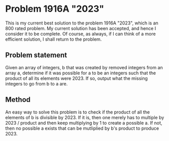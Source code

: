 # Problem 1916A "2023"
This is my current best solution to the problem 1916A "2023", which is an 800 rated problem. My current solution has been accepted, and hence I consider it to be complete. Of course, as always, if I can think of a more efficient solution, I shall return to the problem. 

## Problem statement
Given an array of integers, b that was created by removed integers from an array a, determine if it was possible for a to be an integers such that the product of all its elements were 2023. If so, output what the missing integers to go from b to a are.

## Method
An easy way to solve this problem is to check if the product of all the elements of b is divisible by 2023. If it is, then one merely has to multiple by 2023 / product and then keep multiplying by 1 to create a possible a. If not, then no possible a exists that can be mutliplied by b's product to produce 2023.